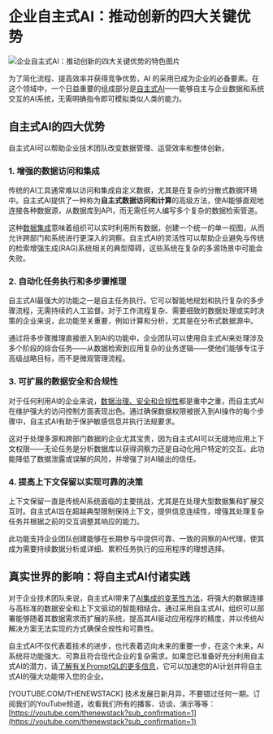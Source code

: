 # 企业自主式AI：推动创新的四大关键优势

![企业自主式AI：推动创新的四大关键优势的特色图片](https://cdn.thenewstack.io/media/2024/12/3d3080fd-agentic-ai-4-keys-1024x576.jpg)

为了简化流程、提高效率并获得竞争优势，AI 的采用已成为企业的必备要素。在这个领域中，一个日益重要的组成部分是[自主式AI](https://thenewstack.io/agentic-ai-tools-for-building-and-managing-agentic-systems/)——能够自主与企业数据和系统交互的AI系统，无需明确指令即可模拟类似人类的能力。

## 自主式AI的四大优势

自主式AI可以帮助企业技术团队改变数据管理、运营效率和整体创新。

### 1. 增强的数据访问和集成

传统的AI工具通常难以访问和集成自定义数据，尤其是在复杂的分散式数据环境中。自主式AI提供了一种称为**自主式数据访问和计算**的高级方法，使AI能够直观地连接各种数据源，从数据库到API，而无需任何人编写多个复杂的数据检索管道。

这种[数据集成](https://thenewstack.io/solving-api-integration-and-aggregation-with-supergraph)意味着组织可以实时利用所有数据，创建一个统一的单一视图，从而允许跨部门和系统进行更深入的洞察。自主式AI的灵活性可以帮助企业避免与传统的检索增强生成(RAG)系统相关的典型障碍，这些系统在复杂的多源场景中可能会失败。

### 2. 自动化任务执行和多步骤推理

自主式AI最强大的功能之一是自主任务执行。它可以智能地规划和执行复杂的多步骤流程，无需持续的人工监督。对于工作流程复杂、需要细致的数据处理或实时决策的企业来说，此功能至关重要，例如计算和分析，尤其是在分布式数据源中。

通过将多步骤推理直接嵌入到AI的功能中，企业团队可以使用自主式AI来处理涉及多个阶段的综合任务——从数据检索到应用复杂的业务逻辑——使他们能够专注于高级战略目标，而不是微观管理流程。

### 3. 可扩展的数据安全和合规性

对于任何利用AI的企业来说，[数据治理、安全和合规性](https://thenewstack.io/make-data-governance-automation-suck-less-with-a-supergraph)都是重中之重，而自主式AI在维护强大的访问控制方面表现出色。通过确保数据权限被嵌入到AI操作的每个步骤中，自主式AI有助于保护敏感信息并执行法规要求。

这对于处理多源和跨部门数据的企业尤其宝贵，因为自主式AI可以无缝地应用上下文权限——无论任务是分析数据库以获得洞察力还是自动化用户特定的交互。此功能降低了数据泄露或误解的风险，并增强了对AI输出的信任。

### 4. 提高上下文保留以实现可靠的决策

上下文保留一直是传统AI系统面临的主要挑战，尤其是在处理大型数据集和扩展交互时。自主式AI旨在超越典型限制保持上下文，提供信息连续性，增强其处理复杂任务并根据之前的交互调整其响应的能力。

此功能支持企业团队创建能够在长期参与中提供可靠、一致的洞察的AI代理，使其成为需要持续数据分析或详细、累积任务执行的应用程序的理想选择。

## 真实世界的影响：将自主式AI付诸实践

对于企业技术团队来说，自主式AI带来了[AI集成的变革性方法](https://thenewstack.io/ai-agents-a-comprehensive-introduction-for-developers/)，将强大的数据连接与高标准的数据安全和上下文驱动的智能相结合。通过采用自主式AI，组织可以部署能够随着其数据需求而扩展的系统，提高其AI驱动应用程序的精度，并以传统AI解决方案无法实现的方式确保合规性和可靠性。

自主式AI不仅代表着技术的进步，也代表着迈向未来的重要一步，在这个未来，AI系统将功能强大、可靠且符合现代企业的复杂需求。如果您已准备好充分利用自主式AI的潜力，请[了解有关PromptQL的更多信息](https://promptql.hasura.io/)，它可以加速您的AI计划并将自主式AI的强大功能带入您的企业。

[YOUTUBE.COM/THENEWSTACK]
技术发展日新月异，不要错过任何一期。订阅我们的YouTube频道，收看我们所有的播客、访谈、演示等等：[https://youtube.com/thenewstack?sub_confirmation=1](https://youtube.com/thenewstack?sub_confirmation=1)